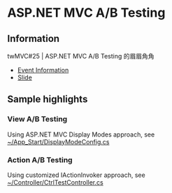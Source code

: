 ﻿# ASP.NET MVC A/B Testing

## Information

twMVC#25 | ASP.NET MVC A/B Testing 的眉眉角角

- [Event Information](https://mvc.tw/event/2016/12/24)
- [Slide](https://mvc.tw/event/2016/12/24)

## Sample highlights

### View A/B Testing

Using ASP.NET MVC Display Modes approach, see [~/App_Start/DisplayModeConfig.cs](twmvc25/App_Start/DisplayModeConfig.cs)

### Action A/B Testing

Using customized IActionInvoker approach, see [~/Controller/CtrlTestController.cs](twmvc25/Controllers/CtrlTestController.cs)

